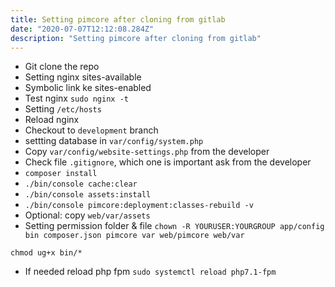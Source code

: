 ```yaml
---
title: Setting pimcore after cloning from gitlab
date: "2020-07-07T12:12:08.284Z"
description: "Setting pimcore after cloning from gitlab"
---
```

- Git clone the repo
- Setting nginx sites-available
- Symbolic link ke sites-enabled
- Test nginx `sudo nginx -t`
- Setting `/etc/hosts`
- Reload nginx
- Checkout to `development` branch
- settting database in `var/config/system.php`
- Copy `var/config/website-settings.php` from the developer
- Check file `.gitignore`, which one is important ask from the developer
- `composer install`
- `./bin/console cache:clear`
- `./bin/console assets:install`
- `./bin/console pimcore:deployment:classes-rebuild -v`
- Optional: copy `web/var/assets`
- Setting permission folder & file
`chown -R YOURUSER:YOURGROUP app/config bin composer.json pimcore var web/pimcore web/var`

`chmod ug+x bin/*`

- If needed reload php fpm `sudo systemctl reload php7.1-fpm`
